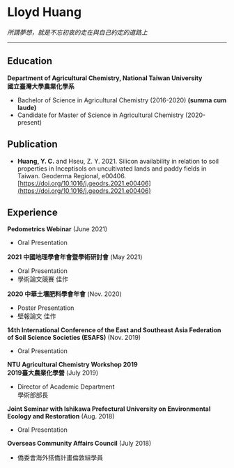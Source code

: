 # Lloyd Huang  
_所謂夢想，就是不忘初衷的走在與自己約定的道路上_  

***
## Education  
**Department of Agricultural Chemistry, National Taiwan University  <br/>國立臺灣大學農業化學系**  
- Bachelor of Science in Agricultural Chemistry (2016-2020) **(summa cum laude)**
- Candidate for Master of Science in Agricultural Chemistry (2020-present)

## Publication  
- **Huang, Y. C.** and Hseu, Z. Y. 2021. Silicon availability in relation to soil properties in Inceptisols on uncultivated lands and paddy fields in Taiwan. Geoderma Regional, e00406. [https://doi.org/10.1016/j.geodrs.2021.e00406](https://doi.org/10.1016/j.geodrs.2021.e00406)

## Experience
**Pedometrics Webinar** (June 2021)
- Oral Presentation  

**2021 中國地理學會年會暨學術研討會** (May 2021)
- Oral Presentation
- 學術論文競賽 佳作  

**2020 中華土壤肥料學會年會** (Nov. 2020)
- Poster Presentation
- 壁報論文 佳作  

**14th International Conference of the East and Southeast Asia Federation of Soil Science Societies (ESAFS)** (Nov. 2019)
- Oral Presentation

**NTU Agricultural Chemistry Workshop 2019 <br/> 2019臺大農業化學營** (July 2019)
- Director of Academic Department <br> 學術部部長

**Joint Seminar with Ishikawa Prefectural University on Environmental Ecology and Restoration** (Aug. 2018)
- Oral Presentation

**Overseas Community Affairs Council** (July 2018)
- 僑委會海外搭僑計畫倫敦組學員

